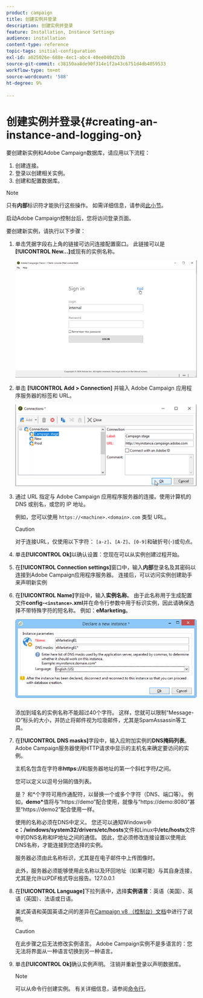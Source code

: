 ```yaml
---
product: campaign
title: 创建实例并登录
description: 创建实例并登录
feature: Installation, Instance Settings
audience: installation
content-type: reference
topic-tags: initial-configuration
exl-id: a025026e-688e-4ec1-abc4-40ee040d2b3b
source-git-commit: c38150aa8de90f314e1f2a43c6751d4db4059533
workflow-type: tm+mt
source-wordcount: '588'
ht-degree: 9%

---
```


# 创建实例并登录{#creating-an-instance-and-logging-on}



要创建新实例和Adobe Campaign数据库，请应用以下流程：

1. 创建连接。
1. 登录以创建相关实例。
1. 创建和配置数据库。

>[!NOTE]
>
>只有&#x200B;**内部**&#x200B;标识符才能执行这些操作。 如需详细信息，请参阅[此小节](../../installation/using/configuring-campaign-server.md#internal-identifier)。

启动Adobe Campaign控制台后，您将访问登录页面。

要创建新实例，请执行以下步骤：

1. 单击凭据字段右上角的链接可访问连接配置窗口。 此链接可以是&#x200B;**[!UICONTROL New...]**&#x200B;或现有的实例名称。

   ![](assets/s_ncs_install_define_connection_01.png)

1. 单击 **[!UICONTROL Add > Connection]** 并输入 Adobe Campaign 应用程序服务器的标签和 URL。

   ![](assets/s_ncs_install_define_connection_02.png)

1. 通过 URL 指定与 Adobe Campaign 应用程序服务器的连接。使用计算机的 DNS 或别名，或您的 IP 地址。

   例如，您可以使用 `https://<machine>.<domain>.com` 类型 URL。

   >[!CAUTION]
   >
   >对于连接URL，仅使用以下字符： `[a-z]`、`[A-Z]`、`[0-9]`和破折号(-)或句点。

1. 单击&#x200B;**[!UICONTROL Ok]**&#x200B;以确认设置：您现在可以从实例创建过程开始。
1. 在&#x200B;**[!UICONTROL Connection settings]**&#x200B;窗口中，输入&#x200B;**内部**&#x200B;登录名及其密码以连接到Adobe Campaign应用程序服务器。 连接后，可以访问实例创建助手来声明新实例
1. 在&#x200B;**[!UICONTROL Name]**&#x200B;字段中，输入&#x200B;**实例名称**。 由于此名称用于生成配置文件&#x200B;**config-`<instance>`.xml**&#x200B;并在命令行参数中用于标识实例，因此请确保选择不带特殊字符的短名称。 例如：**eMarketing**。

   ![](assets/s_ncs_install_create_instance.png)

   添加到域名的实例名称不能超过40个字符。 这样，您就可以限制“Message-ID”标头的大小，并防止将邮件视为垃圾邮件，尤其是SpamAssassin等工具。

1. 在&#x200B;**[!UICONTROL DNS masks]**&#x200B;字段中，输入应附加实例的&#x200B;**DNS掩码列表**。 Adobe Campaign服务器使用HTTP请求中显示的主机名来确定要访问的实例。

   主机名包含在字符串&#x200B;**https://**&#x200B;和服务器地址的第一个斜杠字符&#x200B;**/**&#x200B;之间。

   您可以定义以逗号分隔的值列表。

   是？ 和&#42;个字符可用作通配符，以替换一个或多个字符（DNS、端口等）。 例如，**demo&#42;**&#x200B;值将与“https://demo”配合使用，就像与“https://demo:8080”甚至“https://demo2”配合使用一样。

   使用的名称必须在DNS中定义。 您还可以通知Windows中&#x200B;**c：/windows/system32/drivers/etc/hosts**&#x200B;文件和Linux中&#x200B;**/etc/hosts**&#x200B;文件中的DNS名称和IP地址之间的通信。 因此，您必须修改连接设置以使用此DNS名称，才能连接到您选择的实例。

   服务器必须由此名称标识，尤其是在电子邮件中上传图像时。

   此外，服务器必须能够使用此名称以及环回地址（如果可能）与其自身连接，尤其是允许以PDF格式导出报告。127.0.0.1

1. 在&#x200B;**[!UICONTROL Language]**&#x200B;下拉列表中，选择&#x200B;**实例语言**：英语（美国）、英语（英国）、法语或日语。

   美式英语和英国英语之间的差异在[Campaign v8 （控制台）文档](https://experienceleague.adobe.com/en/docs/campaign/campaign-v8/new/campaign-ui)中进行了说明。

   >[!CAUTION]
   >
   >在此步骤之后无法修改实例语言。 Adobe Campaign实例不是多语言的：您无法将界面从一种语言切换到另一种语言。

1. 单击&#x200B;**[!UICONTROL Ok]**&#x200B;确认实例声明。 注销并重新登录以声明数据库。

   >[!NOTE]
   >
   >可以从命令行创建实例。 有关详细信息，请参阅[命令行](../../installation/using/command-lines.md)。
